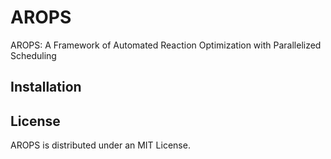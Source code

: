 # AROPS
AROPS: A Framework of Automated Reaction Optimization with Parallelized Scheduling
## Installation

## License
AROPS is distributed under an MIT License.
